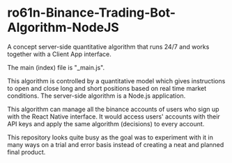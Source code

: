 # ro61n-Binance-Trading-Bot-Algorithm-NodeJS
A concept server-side quantitative algorithm that runs 24/7 and works together with a Client App interface.

The main (index) file is "_main.js".

This algorithm is controlled by a quantitative model which gives instructions to open and close long and short positions based on real time market conditions. The server-side algorithm is a Node.js application.

This algorithm can manage all the binance accounts of users who sign up with the React Native interface. It would access users' accounts with their API keys and apply the same algorithm (decisions) to every account.

This repository looks quite busy as the goal was to experiment with it in many ways on a trial and error basis instead of creating a neat and planned final product. 
